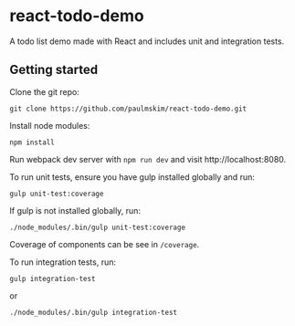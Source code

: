 # react-todo-demo

A todo list demo made with React and includes unit and integration tests.

## Getting started

Clone the git repo:

```
git clone https://github.com/paulmskim/react-todo-demo.git
```

Install node modules:

```
npm install
```

Run webpack dev server with `npm run dev` and visit http://localhost:8080.

To run unit tests, ensure you have gulp installed globally and run:

```
gulp unit-test:coverage
```

If gulp is not installed globally, run:

```
./node_modules/.bin/gulp unit-test:coverage
```

Coverage of components can be see in `/coverage`.

To run integration tests, run:

```
gulp integration-test
```

or

```
./node_modules/.bin/gulp integration-test
```
